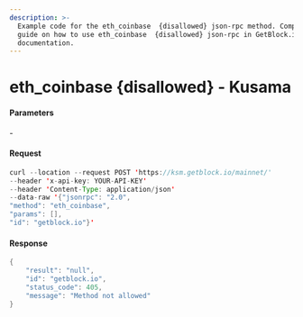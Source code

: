 ```yaml
---
description: >-
  Example code for the eth_coinbase  {disallowed} json-rpc method. Сomplete
  guide on how to use eth_coinbase  {disallowed} json-rpc in GetBlock.io Web3
  documentation.
---
```


# eth\_coinbase {disallowed} - Kusama

#### Parameters

\-

#### Request

```java
curl --location --request POST 'https://ksm.getblock.io/mainnet/' 
--header 'x-api-key: YOUR-API-KEY' 
--header 'Content-Type: application/json' 
--data-raw '{"jsonrpc": "2.0",
"method": "eth_coinbase",
"params": [],
"id": "getblock.io"}'
```

#### Response

```java
{
    "result": "null",
    "id": "getblock.io",
    "status_code": 405,
    "message": "Method not allowed"
}
```
